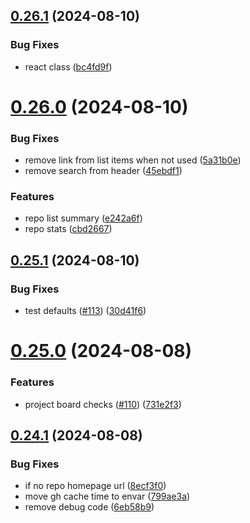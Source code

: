 ## [0.26.1](https://github.com/EddieHubCommunity/HealthCheck/compare/v0.26.0...v0.26.1) (2024-08-10)


### Bug Fixes

* react class ([bc4fd9f](https://github.com/EddieHubCommunity/HealthCheck/commit/bc4fd9f764d8d49c6595b13cb9a42fb90afc0738))



# [0.26.0](https://github.com/EddieHubCommunity/HealthCheck/compare/v0.25.1...v0.26.0) (2024-08-10)


### Bug Fixes

* remove link from list items when not used ([5a31b0e](https://github.com/EddieHubCommunity/HealthCheck/commit/5a31b0e45ee9fe90ec9355692cb29a21e6ea6190))
* remove search from header ([45ebdf1](https://github.com/EddieHubCommunity/HealthCheck/commit/45ebdf1b068435267766de158dcd9a99af333317))


### Features

* repo list summary ([e242a6f](https://github.com/EddieHubCommunity/HealthCheck/commit/e242a6f38d3f8c3c534bfd684e34bf5190446c5d))
* repo stats ([cbd2667](https://github.com/EddieHubCommunity/HealthCheck/commit/cbd2667678f831a3641bf62b5745aed189a63942))



## [0.25.1](https://github.com/EddieHubCommunity/HealthCheck/compare/v0.25.0...v0.25.1) (2024-08-10)


### Bug Fixes

* test defaults ([#113](https://github.com/EddieHubCommunity/HealthCheck/issues/113)) ([30d41f6](https://github.com/EddieHubCommunity/HealthCheck/commit/30d41f6f019ff8b62f63444181da428c5a4bf6d3))



# [0.25.0](https://github.com/EddieHubCommunity/HealthCheck/compare/v0.24.1...v0.25.0) (2024-08-08)


### Features

* project board checks ([#110](https://github.com/EddieHubCommunity/HealthCheck/issues/110)) ([731e2f3](https://github.com/EddieHubCommunity/HealthCheck/commit/731e2f33abe717978498138a2b79751d1b40ab00))



## [0.24.1](https://github.com/EddieHubCommunity/HealthCheck/compare/v0.24.0...v0.24.1) (2024-08-08)


### Bug Fixes

* if no repo homepage url ([8ecf3f0](https://github.com/EddieHubCommunity/HealthCheck/commit/8ecf3f09d670033af7c7a9d23cb89d81332c57b6))
* move gh cache time to envar ([799ae3a](https://github.com/EddieHubCommunity/HealthCheck/commit/799ae3af82c3d0475429b0865fb82f63433dcd45))
* remove debug code ([6eb58b9](https://github.com/EddieHubCommunity/HealthCheck/commit/6eb58b9d0c32cc7e2afe3284889d2f3bdf4dd4bb))



